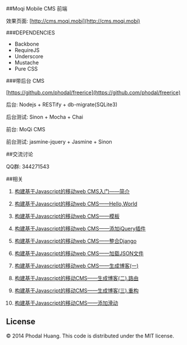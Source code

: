 ##Moqi Mobile CMS 前端

效果页面: [http://cms.moqi.mobi](http://cms.moqi.mobi)

###DEPENDENCIES

 - Backbone
 - RequireJS
 - Underscore
 - Mustache
 - Pure CSS 

###带后台 CMS

[https://github.com/phodal/freerice](https://github.com/phodal/freerice)

后台: Nodejs + RESTify + db-migrate(SQLite3)

后台测试: Sinon + Mocha + Chai

前台: MoQi CMS

前台测试: jasmine-jquery + Jasmine + Sinon

##交流讨论

QQ群: 344271543

##相关

1. [构建基于Javascript的移动web CMS入门——简介](http://www.phodal.com/blog/use-jquery-backbone-mustache-build-mobile-app-cms/)

2. [构建基于Javascript的移动web CMS——Hello,World](http://www.phodal.com/blog/use-jquery-backbone-mustache-build-mobile-app-cms-simple-example/)

3. [构建基于Javascript的移动web CMS——模板](http://www.phodal.com/blog/use-jquery-backbone-mustache-build-mobile-app-cms-generate-html/)

4. [构建基于Javascript的移动web CMS——添加jQuery插件](http://www.phodal.com/blog/use-jquery-backbone-mustache-build-mobile-app-cms-add-jquery-plugins/)

5. [构建基于Javascript的移动web CMS——整合Django](http://www.phodal.com/blog/use-jquery-backbone-mustache-build-mobile-app-cms-work-with-django/)

6. [构建基于Javascript的移动web CMS——加载JSON文件](http://www.phodal.com/blog/use-jquery-backbone-mustache-build-mobile-app-cms-json-configure/)

7. [构建基于Javascript的移动web CMS——生成博客(一)](http://www.phodal.com/blog/use-jquery-backbone-mustache-build-mobile-app-cms-a-simple-blog/)

8. [构建基于Javascript的移动CMS——生成博客(二).路由](http://www.phodal.com/blog/use-jquery-backbone-mustache-build-mobile-app-cms-add-blog-router/)

9. [构建基于Javascript的移动CMS——生成博客(三).重构](http://www.phodal.com/blog/use-jquery-backbone-mustache-build-mobile-app-cms-blog-refactor/)

10. [构建基于Javascript的移动CMS——添加滑动](http://www.phodal.com/blog/use-jquery-backbone-mustache-build-mobile-app-cms-add-swipe/)

## License

© 2014 Phodal Huang. This code is distributed under the MIT license.